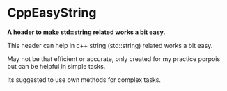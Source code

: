 # CppEasyString
**A header to make std::string related works a bit easy.**

This header can help in c++ string (std::string) related works a bit easy.

May not be that efficient or accurate, only created for my practice porpois but can be helpful in simple tasks.

Its suggested to use own methods for complex tasks.
